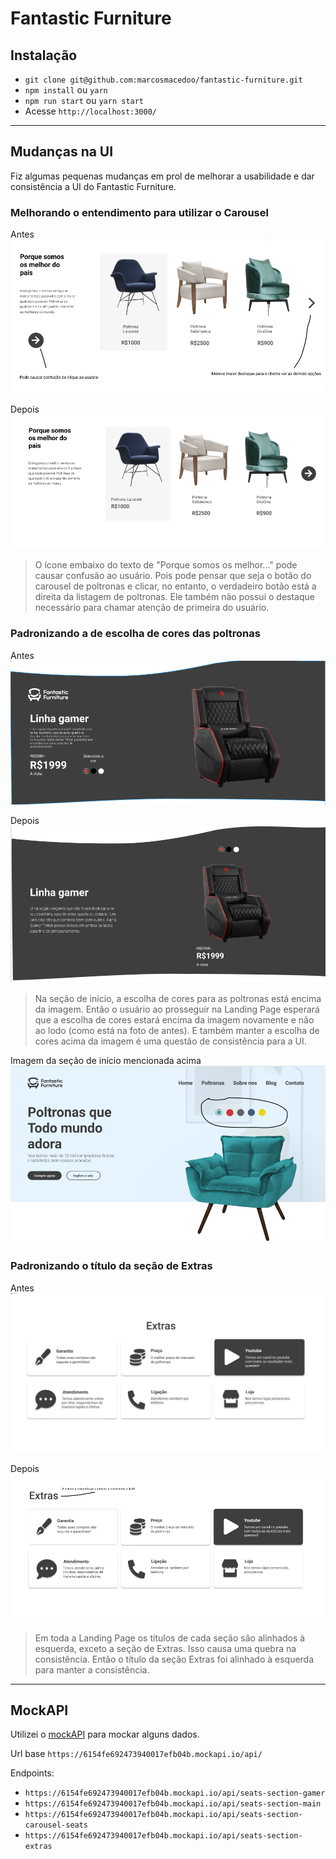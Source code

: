 # Fantastic Furniture

## Instalação
- `git clone git@github.com:marcosmacedoo/fantastic-furniture.git`
- `npm install` ou `yarn`
- `npm run start` ou `yarn start`
- Acesse `http://localhost:3000/`

---

## Mudanças na UI
Fiz algumas pequenas mudanças em prol de melhorar a usabilidade e dar consistência a UI do Fantastic Furniture.

### Melhorando o entendimento para utilizar o Carousel
Antes
![](./.github/antes-secao-listagem-poltronas.png)

Depois
![](./.github/depois-secao-listagem-poltronas.png)

> O ícone embaixo do texto de "Porque somos os melhor..." pode causar confusão ao usuário. Pois pode pensar que seja o botão do carousel de poltronas e clicar, no entanto, o verdadeiro botão está a direita da listagem de poltronas. Ele também não possui o destaque necessário para chamar atenção de primeira do usuário.

### Padronizando a de escolha de cores das poltronas
Antes
![](./.github/antes-secao-gamer.png)

Depois
![](./.github/depois-secao-gamer.png)

> Na seção de início, a escolha de cores para as poltronas está encima da imagem. Então o usuário ao prosseguir na Landing Page esperará que a escolha de cores estará encima da imagem novamente e não ao lodo (como está na foto de antes). E também manter a escolha de cores acima da imagem é uma questão de consistência para a UI.

Imagem da seção de início mencionada acima
![](./.github/secao-inicial.png)

### Padronizando o título da seção de Extras
Antes
![](./.github/antes-secao-extras.png)

Depois
![](./.github/depois-secao-extras.png)

> Em toda a Landing Page os títulos de cada seção são alinhados à esquerda, exceto a seção de Extras. Isso causa uma quebra na consistência. Então o título da seção Extras foi alinhado à esquerda para manter a consistência.

---

## MockAPI
Utilizei o [mockAPI](https://mockapi.io/) para mockar alguns dados.

Url base `https://6154fe692473940017efb04b.mockapi.io/api/`

Endpoints:
- `https://6154fe692473940017efb04b.mockapi.io/api/seats-section-gamer`
- `https://6154fe692473940017efb04b.mockapi.io/api/seats-section-main`
- `https://6154fe692473940017efb04b.mockapi.io/api/seats-section-carousel-seats`
- `https://6154fe692473940017efb04b.mockapi.io/api/seats-section-extras`
